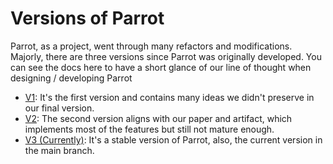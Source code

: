 # Versions of Parrot

Parrot, as a project, went through many refactors and modifications. Majorly, there are three versions since Parrot was originally developed. You can see the docs here to have a short glance of our line of thought when designing / developing Parrot

- [V1](v1.md): It's the first version and contains many ideas we didn't preserve in our final version.
- [V2](v2.md): The second version aligns with our paper and artifact, which implements most of the features but still not mature enough.
- [V3 (Currently)](v3.md): It's a stable version of Parrot, also, the current version in the main branch.